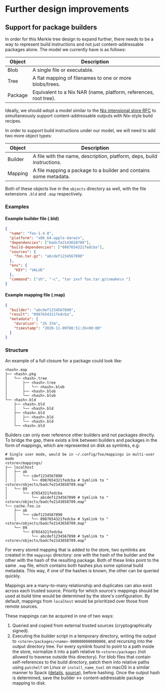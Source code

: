 # Further design improvements

## Support for package builders

In order for this Merkle tree design to expand further, there needs to be a way
to represent build instructions and not just content-addressable packages alone.
The model we currently have is as follows:

Object  | Description
--------|-----------------------------------------------------------------------
Blob    | A single file or executable.
Tree    | A flat mapping of filenames to one or more blobs/trees.
Package | Equivalent to a Nix NAR (name, platform, references, root tree).

Ideally, we should adopt a model similar to the [Nix intensional store RFC] to
simultaneously support content-addressable outputs with Nix-style build recipes.

[Nix intensional store RFC]: https://github.com/NixOS/rfcs/pull/17

In order to support build instructions under our model, we will need to add two
more object types:

Object    | Description
----------|-----------------------------------------------------------------------
Builder   | A file with the name, description, platform, deps, build instructions.
Mapping   | A file mapping a package to a builder and contains some metadata.

Both of these objects live in the `objects` directory as well, with the file
extensions `.bld` and `.map` respectively.

### Examples

#### Example builder file (.bld)

```json
{
  "name": "foo-1.4.0",
  "platform": "x86_64-apple-darwin",
  "dependencies": ["badcfe2143658709"],
  "build-dependencies": ["0987654321fedcba"],
  "sources": {
    "foo.tar.gz": "abcdef1234567890"
  },
  "env": {
    "KEY": "VALUE"
  },
  "command": ["sh", "-c", "tar zxvf foo.tar.gz\nmake\n "]
}
```

#### Example mapping file (.map)

```json
{
  "builder": "abcdef1234567890",
  "result": "0987654321fedcba",
  "metadata": {
    "duration": "2h 37m",
    "timestamp": "2020-11-09T08:51:26+00:00"
  }
}
```

### Structure

An example of a full closure for a package could look like:

```text
<hash>.map
├── <hash>.pkg
│   └── <hash>.tree
│       ├── <hash>.tree
│       │   └── <hash>.blob
│       ├── <hash>.blob
│       └── <hash>.blob
└── <hash>.bld
    ├── <hash>.bld
    │   └── <hash>.bld
    ├── <hash>.bld
    │   ├── <hash>.bld
    │   └── <hash>.bld
    └── <hash>.bld
```

Builders can only ever reference other builders and not packages directly. To
bridge the gap, there exists a link between builders and packages in the form of
mappings, which are represented on disk as symlinks, e.g:

```text
# Single user mode, would be in ~/.config/foo/mappings in multi-user mode
<store>/mappings/
├── localhost
│   ├── ab
│   │   └── cdef1234567890
│   │       └── 0987654321fedcba # Symlink to "<store>/objects/badcfe2143658709.map"
│   └── 09
│       └── 87654321fedcba
│           └── abcdef1234567890 # Symlink to "<store>/objects/badcfe2143658709.map"
└── cache.foo.io
    ├── ab
    │   └── cdef1234567890
    │       └── 0987654321fedcba # Symlink to "<store>/objects/badcfe2143658709.map"
    └── 09
        └── 87654321fedcba
            └── abcdef1234567890 # Symlink to "<store>/objects/badcfe2143658709.map"
```

For every stored mapping that is added to the store, two symlinks are created in
the `mappings` directory: one with the hash of the builder and the other with
the hash of the resulting package. Both of these links point to the same `.map`
file, which contains both hashes plus some optional build metadata. This way, if
one of the hashes is known, the other can be queried quickly.

Mappings are a many-to-many relationship and duplicates can also exist across
each trusted source. Priority for which source's mappings should be used at
build time would be determined by the store's configuration. By default,
mappings from `localhost` would be prioritized over those from remote sources.

These mappings can be acquired in one of two ways:

1. Queried and copied from external trusted sources (cryptographically signed).
2. Executing the builder script in a temporary directory, writing the output
   to `<store>/packages/<name>-0000000000000000`, and recursing into the
   output directory tree. For every symlink found to point to a path inside the
   store, normalize it into a path relative to `<store>/packages` (not allowed
   to traverse outside this directory). For blob files that contain
   self-references to the build directory, patch them into relative paths using
   `patchelf` on Linux or `install_name_tool` on macOS in a similar manner to
   Spack ([details], [source]), before hashing. Once the output hash is
   determined, save the builder <-> content-addressable package mapping to disk.

[details]: https://lobste.rs/s/2lnncd/strategies_for_binary_relocation#c_btkgc0
[source]: https://github.com/spack/spack/blob/a80d221bfa1c9be4b2b9eff9f057edf62c34e50b/lib/spack/spack/relocate.py
